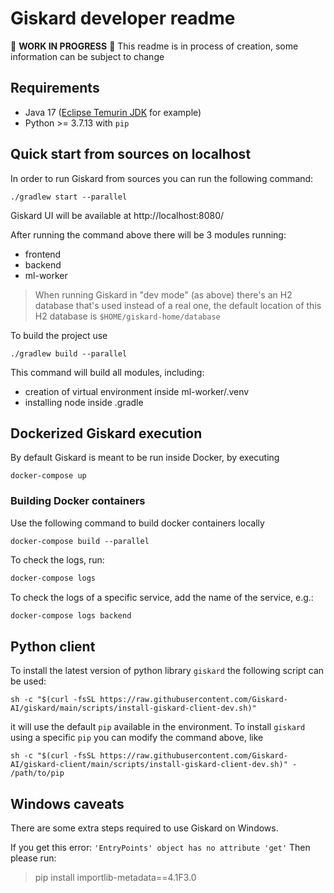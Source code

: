 # Giskard developer readme

🚧  **WORK IN PROGRESS** 🚧
This readme is in process of creation, some information can be subject to change

## Requirements
- Java 17 ([Eclipse Temurin JDK](https://adoptium.net/installation/) for example)
- Python >= 3.7.13 with `pip`

## Quick start from sources on localhost
In order to run Giskard from sources you can run the following command:
```shell
./gradlew start --parallel
```
Giskard UI will be available at http://localhost:8080/

After running the command above there will be 3 modules running:
- frontend
- backend
- ml-worker

> When running Giskard in "dev mode" (as above) there's an H2 database that's used instead of a real one, the default location of this H2 database is `$HOME/giskard-home/database`

To build the project use
```shell
./gradlew build --parallel
```

This command will build all modules, including:
- creation of virtual environment inside ml-worker/.venv
- installing node inside .gradle


## Dockerized Giskard execution
By default Giskard is meant to be run inside Docker, by executing
```shell
docker-compose up
```

### Building Docker containers
Use the following command to build docker containers locally
```shell
docker-compose build --parallel
```
To check the logs, run:

```bash
docker-compose logs
```

To check the logs of a specific service, add the name of the service, e.g.:

```bash
docker-compose logs backend
```


## Python client
To install the latest version of python library `giskard` the following script can be used:
```shell
sh -c "$(curl -fsSL https://raw.githubusercontent.com/Giskard-AI/giskard/main/scripts/install-giskard-client-dev.sh)"
```
it will use the default `pip` available in the environment. To install `giskard` using a specific `pip` you can modify the command above, like
```shell
sh -c "$(curl -fsSL https://raw.githubusercontent.com/Giskard-AI/giskard-client/main/scripts/install-giskard-client-dev.sh)" - /path/to/pip
```


## Windows caveats

There are some extra steps required to use Giskard on Windows.

If you get this error: `'EntryPoints' object has no attribute 'get'`
Then please run:
> pip install importlib-metadata==4.1F3.0